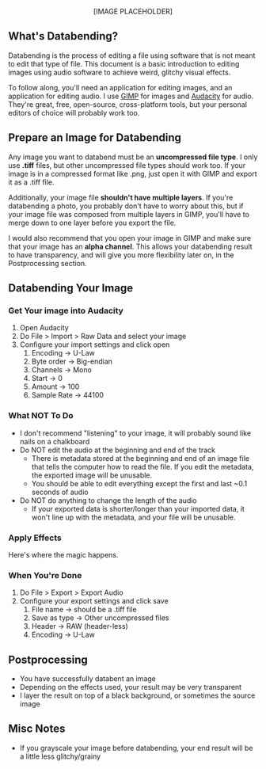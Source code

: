 <p align="center">
[IMAGE PLACEHOLDER]
</p>

## What's Databending?
Databending is the process of editing a file using software that is not meant to edit that type of file. This document is a basic introduction to editing images using audio software to achieve weird, glitchy visual effects.

To follow along, you'll need an application for editing images, and an application for editing audio. I use [GIMP](https://www.gimp.org/) for images and [Audacity](https://www.audacityteam.org/) for audio. They're great, free, open-source, cross-platform tools, but your personal editors of choice will probably work too.

## Prepare an Image for Databending
Any image you want to databend must be an **uncompressed file type**. I only use **.tiff** files, but other uncompressed file types should work too. If your image is in a compressed format like .png, just open it with GIMP and export it as a .tiff file.

Additionally, your image file **shouldn't have multiple layers**. If you're databending a photo, you probably don't have to worry about this, but if your image file was composed from multiple layers in GIMP, you'll have to merge down to one layer before you export the file.

I would also recommend that you open your image in GIMP and make sure that your image has an **alpha channel**. This allows your databending result to have transparency, and will give you more flexibility later on, in the Postprocessing section.

## Databending Your Image

### Get Your image into Audacity
1. Open Audacity
2. Do File > Import > Raw Data and select your image
3. Configure your import settings and click open
    1. Encoding &rarr; U-Law
    2. Byte order &rarr; Big-endian
    3. Channels &rarr; Mono
    4. Start &rarr; 0
    5. Amount &rarr; 100
    6. Sample Rate &rarr; 44100

### What NOT To Do
+ I don't recommend "listening" to your image, it will probably sound like nails on a chalkboard
+ Do NOT edit the audio at the beginning and end of the track
  + There is metadata stored at the beginning and end of an image file that tells the computer how to read the file. If you edit the metadata, the exported image will be unusable.
  + You should be able to edit everything except the first and last ~0.1 seconds of audio
+ Do NOT do anything to change the length of the audio
  + If your exported data is shorter/longer than your imported data, it won't line up with the metadata, and your file will be unusable.

### Apply Effects
Here's where the magic happens.

### When You're Done
1. Do File > Export > Export Audio
2. Configure your export settings and click save
    1. File name &rarr; should be a .tiff file
    2. Save as type &rarr; Other uncompressed files
    3. Header &rarr; RAW (header-less)
    4. Encoding &rarr; U-Law

## Postprocessing
+ You have successfully databent an image
+ Depending on the effects used, your result may be very transparent
+ I layer the result on top of a black background, or sometimes the source image

## Misc Notes

+ If you grayscale your image before databending, your end result will be a little less glitchy/grainy
